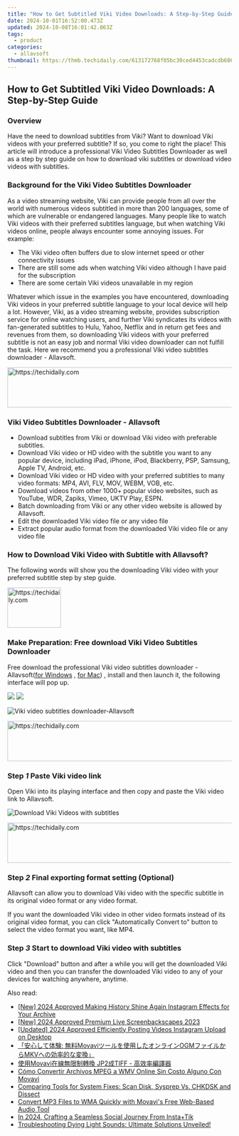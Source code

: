 ```yaml
---
title: "How to Get Subtitled Viki Video Downloads: A Step-by-Step Guide"
date: 2024-10-01T16:52:00.473Z
updated: 2024-10-08T16:01:42.063Z
tags:
  - product
categories:
  - allavsoft
thumbnail: https://thmb.techidaily.com/613172768f05bc30ced4453cadcdb6862cbaab1d05b995774101e68045c480a9.png
---
```


## How to Get Subtitled Viki Video Downloads: A Step-by-Step Guide

### Overview

Have the need to download subtitles from Viki? Want to download Viki videos with your preferred subtitle? If so, you come to right the place! This article will introduce a professional Viki Video Subtitles Downloader as well as a step by step guide on how to download viki subtitles or download video videos with subtitles.

### Background for the Viki Video Subtitles Downloader

As a video streaming website, Viki can provide people from all over the world with numerous videos subtitled in more than 200 languages, some of which are vulnerable or endangered languages. Many people like to watch Viki videos with their preferred subtitles language, but when watching Viki videos online, people always encounter some annoying issues. For example:

* The Viki video often buffers due to slow internet speed or other connectivity issues
* There are still some ads when watching Viki video although I have paid for the subscription
* There are some certain Viki videos unavailable in my region

Whatever which issue in the examples you have encountered, downloading Viki videos in your preferred subtitle language to your local device will help a lot. However, Viki, as a video streaming website, provides subscription service for online watching users, and further Viki syndicates its videos with fan-generated subtitles to Hulu, Yahoo, Netflix and in return get fees and revenues from them, so downloading Viki videos with your preferred subtitle is not an easy job and normal Viki video downloader can not fulfill the task. Here we recommend you a professional Viki video subtitles downloader - Allavsoft.

<!-- affiliate ads begin -->
<a href="https://wigfever.sjv.io/c/5597632/2014859/22899" target="_top" id="2014859">
  <img src="//a.impactradius-go.com/display-ad/22899-2014859" border="0" alt="https://techidaily.com" width="728" height="90"/>
</a>
<img height="0" width="0" src="https://wigfever.sjv.io/i/5597632/2014859/22899" style="position:absolute;visibility:hidden;" border="0" />
<!-- affiliate ads end -->

### Viki Video Subtitles Downloader - Allavsoft

* Download subtitles from Viki or download Viki video with preferable subtitles.
* Download Viki video or HD video with the subtitle you want to any popular device, including iPad, iPhone, iPod, Blackberry, PSP, Samsung, Apple TV, Android, etc.
* Download Viki video or HD video with your preferred subtitles to many video formats: MP4, AVI, FLV, MOV, WEBM, VOB, etc.
* Download videos from other 1000+ popular video websites, such as YouTube, WDR, Zapiks, Vimeo, UKTV Play, ESPN.
* Batch downloading from Viki or any other video website is allowed by Allavsoft.
* Edit the downloaded Viki video file or any video file
* Extract popular audio format from the downloaded Viki video file or any video file

### How to Download Viki Video with Subtitle with Allavsoft?

The following words will show you the downloading Viki video with your preferred subtitle step by step guide.

<!-- affiliate ads begin -->
<a href="https://aligracehair.sjv.io/c/5597632/2135349/19272" target="_top" id="2135349">
  <img src="//a.impactradius-go.com/display-ad/19272-2135349" border="0" alt="https://techidaily.com" width="120" height="90"/>
</a>
<img height="0" width="0" src="https://aligracehair.sjv.io/i/5597632/2135349/19272" style="position:absolute;visibility:hidden;" border="0" />
<!-- affiliate ads end -->

### Make Preparation: Free download Viki Video Subtitles Downloader

Free download the professional Viki video subtitles downloader - Allavsoft([for Windows](https://tools.techidaily.com/allavsoft/products/) , [for Mac](https://tools.techidaily.com/allavsoft/products/)) , install and then launch it, the following interface will pop up.

[![](https://www.allavsoft.com/how-to/../images/how-to/free-download-win.jpg)](https://tools.techidaily.com/allavsoft/products/) [![](https://www.allavsoft.com/how-to/../images/how-to/free-download-mac.jpg)](https://tools.techidaily.com/allavsoft/products/)

![Viki video subtitles downloader-Allavsoft](https://www.allavsoft.com/how-to/../images/allavsoft/screen-shot-600.jpg)

<!-- affiliate ads begin -->
<a href="https://appsumo.8odi.net/c/5597632/2037334/7443" target="_top" id="2037334">
  <img src="//a.impactradius-go.com/display-ad/7443-2037334" border="0" alt="https://techidaily.com" width="728" height="90"/>
</a>
<img height="0" width="0" src="https://appsumo.8odi.net/i/5597632/2037334/7443" style="position:absolute;visibility:hidden;" border="0" />
<!-- affiliate ads end -->

### Step _1_ Paste Viki video link

Open Viki into its playing interface and then copy and paste the Viki video link to Allavsoft.

![Download Viki Videos with subtitles](https://www.allavsoft.com/how-to/../images/how-to/viki-video-downloader/viki-video-download.jpg)

<!-- affiliate ads begin -->
<a href="https://aligracehair.sjv.io/c/5597632/1902324/19272" target="_top" id="1902324">
  <img src="//a.impactradius-go.com/display-ad/19272-1902324" border="0" alt="https://techidaily.com" width="728" height="90"/>
</a>
<img height="0" width="0" src="https://aligracehair.sjv.io/i/5597632/1902324/19272" style="position:absolute;visibility:hidden;" border="0" />
<!-- affiliate ads end -->

### Step _2_ Final exporting format setting (Optional)

Allavsoft can allow you to download Viki video with the specific subtitle in its original video format or any video format.

If you want the downloaded Viki video in other video formats instead of its original video format, you can click "Automatically Convert to" button to select the video format you want, like MP4.

### Step _3_ Start to download Viki video with subtitles

Click "Download" button and after a while you will get the downloaded Viki video and then you can transfer the downloaded Viki video to any of your devices for watching anywhere, anytime.

<ins class="adsbygoogle"
     style="display:block"
     data-ad-format="autorelaxed"
     data-ad-client="ca-pub-7571918770474297"
     data-ad-slot="1223367746"></ins>

<ins class="adsbygoogle"
     style="display:block"
     data-ad-client="ca-pub-7571918770474297"
     data-ad-slot="8358498916"
     data-ad-format="auto"
     data-full-width-responsive="true"></ins>

<span class="atpl-alsoreadstyle">Also read:</span>
<div><ul>
<li><a href="https://instagram-clips.techidaily.com/new-2024-approved-making-history-shine-again-instagram-effects-for-your-archive/"><u>[New] 2024 Approved Making History Shine Again Instagram Effects for Your Archive</u></a></li>
<li><a href="https://fox-http.techidaily.com/new-2024-approved-premium-live-screenbackscapes-2023/"><u>[New] 2024 Approved Premium Live Screenbackscapes 2023</u></a></li>
<li><a href="https://instagram-clips.techidaily.com/updated-2024-approved-efficiently-posting-videos-instagram-upload-on-desktop/"><u>[Updated] 2024 Approved Efficiently Posting Videos Instagram Upload on Desktop</u></a></li>
<li><a href="https://win-awesome.techidaily.com/movaviogmmkv/"><u>「安心して体験: 無料Movaviツールを使用したオンラインOGMファイルからMKVへの効率的な変換」</u></a></li>
<li><a href="https://win-awesome.techidaily.com/movavi-jp2tiff/"><u>使用Movavi在線無限制轉換 JP2成TIFF - 高效率編譯器</u></a></li>
<li><a href="https://win-awesome.techidaily.com/como-convertir-archivos-mpeg-a-wmv-online-sin-costo-alguno-con-movavi/"><u>Cómo Convertir Archivos MPEG a WMV Online Sin Costo Alguno Con Movavi</u></a></li>
<li><a href="https://win11-tips.techidaily.com/comparing-tools-for-system-fixes-scan-disk-sysprep-vs-chkdsk-and-dissect/"><u>Comparing Tools for System Fixes: Scan Disk, Sysprep Vs. CHKDSK and Dissect</u></a></li>
<li><a href="https://win-awesome.techidaily.com/convert-mp3-files-to-wma-quickly-with-movavis-free-web-based-audio-tool/"><u>Convert MP3 Files to WMA Quickly with Movavi's Free Web-Based Audio Tool</u></a></li>
<li><a href="https://fox-hovers.techidaily.com/in-2024-crafting-a-seamless-social-journey-from-instaplustik/"><u>In 2024, Crafting a Seamless Social Journey From Insta+Tik</u></a></li>
<li><a href="https://win-blog.techidaily.com/troubleshooting-dying-light-sounds-ultimate-solutions-unveiled/"><u>Troubleshooting Dying Light Sounds: Ultimate Solutions Unveiled!</u></a></li>
</ul></div>

